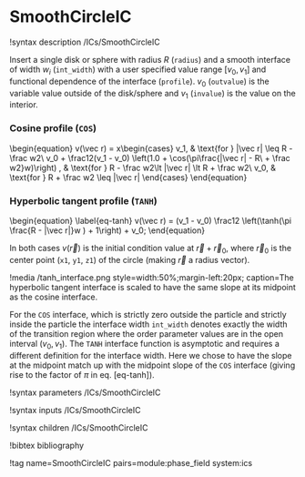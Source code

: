 # SmoothCircleIC

!syntax description /ICs/SmoothCircleIC

Insert a single disk or sphere with radius $R$ (`radius`) and a smooth interface
of width $w_i$ (`int_width`) with a user specified value range $[v_0, v_1]$ and
functional dependence of the interface (`profile`). $v_0$ (`outvalue`) is the
variable value outside of the disk/sphere and $v_1$ (`invalue`) is the value on
the interior.

### Cosine profile (`COS`)

\begin{equation}
v(\vec r) = x\begin{cases}
        v_1, & \text{for } |\vec r| \leq R - \frac w2\\
        v_0 +  \frac12(v_1 - v_0) \left(1.0 + \cos(\pi\frac{|\vec r| - R\ + \frac w2}w)\right)
, & \text{for } R - \frac w2\lt |\vec r| \lt R + \frac w2\\
        v_0, & \text{for } R + \frac w2 \leq |\vec r|
        \end{cases}
\end{equation}

### Hyperbolic tangent profile (`TANH`)

\begin{equation}
\label{eq-tanh}
v(\vec r) = (v_1 - v_0) \frac12 \left(\tanh(\pi \frac{R - |\vec r|}w ) + 1\right) + v_0;
\end{equation}

In both cases $v(\vec r)$ is the initial condition value at $\vec r + \vec r_0$,
where $\vec r_0$ is the center point (`x1`, `y1`, `z1`) of the circle (making
$\vec r$ a radius vector).

!media /tanh_interface.png style=width:50%;margin-left:20px;
       caption=The hyperbolic tangent interface is scaled to have the same slope at
       its midpoint as the cosine interface.

For the `COS` interface, which is strictly zero outside the particle and
strictly inside the particle the interface width `int_width` denotes exactly the
width of the transition region where the order parameter values are in the open
interval $(v_0,v_1)$. The `TANH` interface function is asymptotic and requires a
different definition for the interface width. Here we chose to have the slope at
the midpoint match up with the midpoint slope of the `COS` interface (giving
rise to the factor of $\pi$ in eq. [eq-tanh]).

!syntax parameters /ICs/SmoothCircleIC

!syntax inputs /ICs/SmoothCircleIC

!syntax children /ICs/SmoothCircleIC

!bibtex bibliography

!tag name=SmoothCircleIC pairs=module:phase_field system:ics
